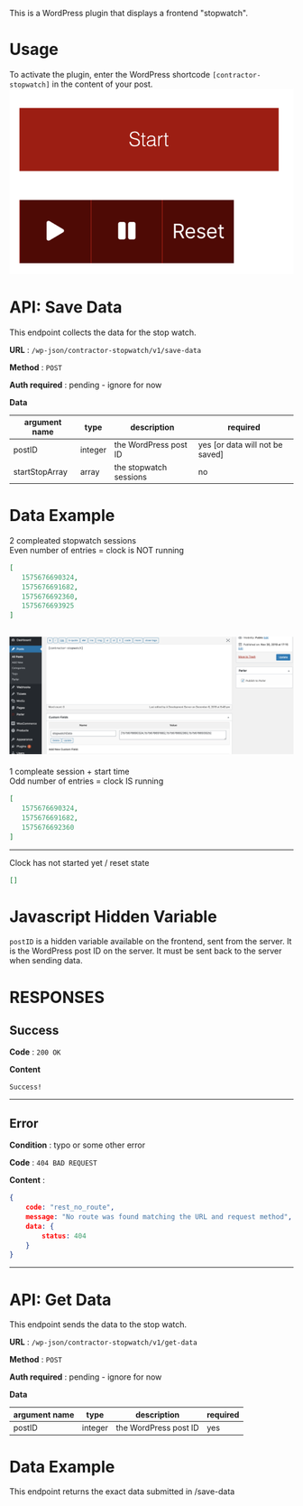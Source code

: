This is a WordPress plugin that displays a frontend "stopwatch". 

# Usage

To activate the plugin, enter the WordPress shortcode ``[contractor-stopwatch]`` in the content of your post.
![Frontend](https://raw.githubusercontent.com/JohnDeeBDD/stopwatch-block/master/clock-face.png)

# API: Save Data

This endpoint collects the data for the stop watch.

**URL** : `/wp-json/contractor-stopwatch/v1/save-data`

**Method** : `POST`

**Auth required** : pending - ignore for now

**Data**

argument name| type | description| required
------------ | --------- | ------- | -------
postID | integer | the WordPress post ID | yes [or data will not be saved]
startStopArray | array | the stopwatch sessions | no

# Data Example

2 compleated stopwatch sessions<br />
Even number of entries = clock is NOT running<br />
```json
[ 
   1575676690324,
   1575676691682,
   1575676692360,
   1575676693925
]
```
![WordPress Screenshot](https://raw.githubusercontent.com/JohnDeeBDD/stopwatch-block/master/stopwatch-data2.png)
---
1 compleate session + start time<br />
Odd number of entries = clock IS running<br />
```json
[ 
   1575676690324,
   1575676691682,
   1575676692360
]
```
---
Clock has not started yet / reset state<br />
```json
[]
```
# Javascript Hidden Variable
``postID`` is a hidden variable available on the frontend, sent from the server. It is the WordPress post ID on the server. It must be sent back to the server when sending data.

# RESPONSES
## Success

**Code** : `200 OK`

**Content**

```
Success!
```
---
## Error

**Condition** : typo or some other error

**Code** : `404 BAD REQUEST`

**Content** :

```json
{
    code: "rest_no_route",
    message: "No route was found matching the URL and request method",
    data: {
        status: 404
    }
}
```
---
# API: Get Data

This endpoint sends the data to the stop watch.

**URL** : `/wp-json/contractor-stopwatch/v1/get-data`

**Method** : `POST`

**Auth required** : pending - ignore for now

**Data**

argument name| type | description| required
------------ | --------- | ------- | -------
postID | integer | the WordPress post ID | yes 

# Data Example

This endpoint returns the exact data submitted in /save-data
